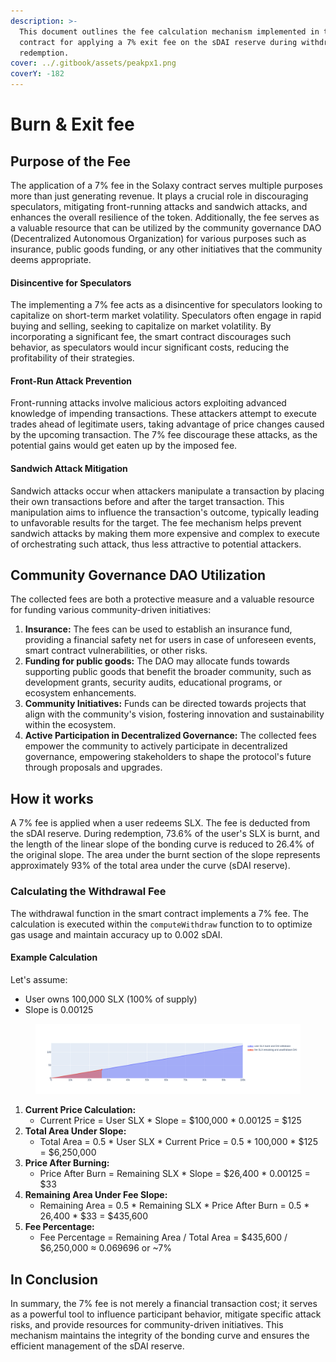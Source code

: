 ```yaml
---
description: >-
  This document outlines the fee calculation mechanism implemented in the smart
  contract for applying a 7% exit fee on the sDAI reserve during withdrawal or
  redemption.
cover: ../.gitbook/assets/peakpx1.png
coverY: -182
---
```


# Burn & Exit fee

## Purpose of the Fee

The application of a 7% fee in the Solaxy contract serves multiple purposes more than just generating revenue. It plays a crucial role in discouraging speculators, mitigating front-running attacks and sandwich attacks, and enhances the overall resilience of the token. Additionally, the fee serves as a valuable resource that can be utilized by the community governance DAO (Decentralized Autonomous Organization) for various purposes such as insurance, public goods funding, or any other initiatives that the community deems appropriate.

#### Disincentive for Speculators

The implementing a 7% fee acts as a disincentive for speculators looking to capitalize on short-term market volatility. Speculators often engage in rapid buying and selling, seeking to capitalize on market volatility. By incorporating a significant fee, the smart contract discourages such behavior, as speculators would incur significant costs, reducing the profitability of their strategies.

#### Front-Run Attack Prevention

Front-running attacks involve malicious actors exploiting advanced knowledge of impending transactions. These attackers attempt to execute trades ahead of legitimate users, taking advantage of price changes caused by the upcoming transaction. The 7% fee discourage these attacks, as the potential gains would get eaten up by the imposed fee.

#### Sandwich Attack Mitigation

Sandwich attacks occur when attackers manipulate a transaction by placing their own transactions before and after the target transaction. This manipulation aims to influence the transaction's outcome, typically leading to unfavorable results for the target. The fee mechanism helps prevent sandwich attacks by making them more expensive and complex to execute of orchestrating such attack, thus less attractive to potential attackers.

## Community Governance DAO Utilization

The collected fees are both a protective measure and a valuable resource for funding various community-driven initiatives:

1. **Insurance:** The fees can be used to establish an insurance fund, providing a financial safety net for users in case of unforeseen events, smart contract vulnerabilities, or other risks.
2. **Funding for public goods:** The DAO may allocate funds towards supporting public goods that benefit the broader community, such as development grants, security audits, educational programs, or ecosystem enhancements.
3. **Community Initiatives:** Funds can be directed towards projects that align with the community's vision, fostering innovation and sustainability within the ecosystem.
4. **Active Participation in Decentralized Governance:** The collected fees empower the community to actively participate in decentralized governance, empowering stakeholders to shape the protocol's future through proposals and upgrades.

## How it works

A 7% fee is applied when a user redeems SLX. The fee is deducted from the sDAI reserve. During redemption, 73.6% of the user's SLX is burnt, and the length of the linear slope of the bonding curve is reduced to 26.4% of the original slope. The area under the burnt section of the slope represents approximately 93% of the total area under the curve (sDAI reserve).

### Calculating the Withdrawal Fee

The withdrawal function in the smart contract implements a 7% fee. The calculation is executed within the `computeWithdraw` function to to optimize gas usage and maintain accuracy up to 0.002 sDAI.

#### Example Calculation

Let's assume:

* User owns 100,000 SLX (100% of supply)
* Slope is 0.00125

<figure><img src="../.gitbook/assets/newplot(16).png" alt=""><figcaption></figcaption></figure>

1. **Current Price Calculation:**
   * Current Price = User SLX \* Slope = $100,000 \* 0.00125 = $125
2. **Total Area Under Slope:**
   * Total Area = 0.5 \* User SLX \* Current Price = 0.5 \* 100,000 \* $125 = $6,250,000
3. **Price After Burning:**
   * Price After Burn = Remaining SLX \* Slope = $26,400 \* 0.00125 = $33
4. **Remaining Area Under Fee Slope:**
   * Remaining Area = 0.5 \* Remaining SLX \* Price After Burn = 0.5 \* 26,400 \* $33 = $435,600
5. **Fee Percentage:**
   * Fee Percentage = Remaining Area / Total Area = $435,600 / $6,250,000 ≈ 0.069696 or \~7%

## In Conclusion

In summary, the 7% fee is not merely a financial transaction cost; it serves as a powerful tool to influence participant behavior, mitigate specific attack risks, and provide resources for community-driven initiatives. This mechanism maintains the integrity of the bonding curve and ensures the efficient management of the sDAI reserve.
